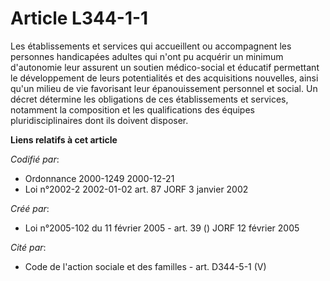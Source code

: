 # Article L344-1-1

Les établissements et services qui accueillent ou accompagnent les personnes handicapées adultes qui n'ont pu acquérir un
minimum d'autonomie leur assurent un soutien médico-social et éducatif permettant le développement de leurs potentialités et
des acquisitions nouvelles, ainsi qu'un milieu de vie favorisant leur épanouissement personnel et social. Un décret détermine
les obligations de ces établissements et services, notamment la composition et les qualifications des équipes
pluridisciplinaires dont ils doivent disposer.

**Liens relatifs à cet article**

_Codifié par_:

  - Ordonnance 2000-1249 2000-12-21
  - Loi n°2002-2 2002-01-02 art. 87 JORF 3 janvier 2002

_Créé par_:

  - Loi n°2005-102 du 11 février 2005 - art. 39 () JORF 12 février 2005

_Cité par_:

  - Code de l'action sociale et des familles - art. D344-5-1 (V)
